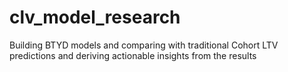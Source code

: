 # clv_model_research
Building BTYD models and comparing with traditional Cohort LTV predictions and deriving actionable insights from the results
